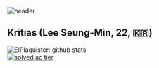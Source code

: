 ![header](https://capsule-render.vercel.app/api?type=slice&color=gradient&text=%20Kritias%20%20&height=200&fontSize=100)

## Kritias (Lee Seung-Min, 22, 🇰🇷)

![ElPlaguister: github stats](https://github-readme-stats.vercel.app/api?username=ElPlaguister&show_icons=true&theme=dracula)  
[![solved.ac tier](http://mazassumnida.wtf/api/v2/generate_badge?boj=kritias)](https://solved.ac/kritias)
<!--
**ElPlaguister/ElPlaguister** is a ✨ _special_ ✨ repository because its `README.md` (this file) appears on your GitHub profile.

Here are some ideas to get you started:

- 🔭 I’m currently working on ...
- 🌱 I’m currently learning ...
- 👯 I’m looking to collaborate on ...
- 🤔 I’m looking for help with ...
- 💬 Ask me about ...
- 📫 How to reach me: ...
- 😄 Pronouns: ...
- ⚡ Fun fact: ...
-->
